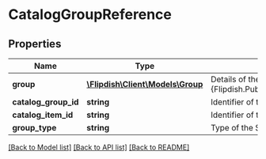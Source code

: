 # CatalogGroupReference

## Properties
Name | Type | Description | Notes
------------ | ------------- | ------------- | -------------
**group** | [**\Flipdish\\Client\Models\Group**](Group.md) | Details of the referenced {Flipdish.PublicModels.V1.Catalog.Items.CatalogItem} | [optional] 
**catalog_group_id** | **string** | Identifier of the ProductId to use as SubProduct | 
**catalog_item_id** | **string** | Identifier of the ProductId to use as SubProduct | [optional] 
**group_type** | **string** | Type of the SupProduct | 

[[Back to Model list]](../README.md#documentation-for-models) [[Back to API list]](../README.md#documentation-for-api-endpoints) [[Back to README]](../README.md)


